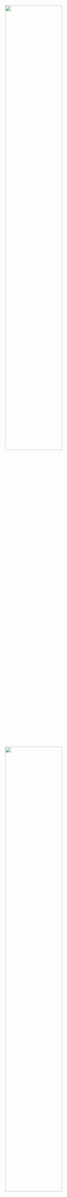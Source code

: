 <div align="center">
  <img width="60%" src="https://raw.githubusercontent.com/wesleydmscn/fcc-coding-interview-prep/main/.github/logo-white.svg?raw=true#gh-dark-mode-only">
  <img width="60%" src="https://raw.githubusercontent.com/wesleydmscn/fcc-coding-interview-prep/main/.github/logo-dark.svg?raw=true#gh-light-mode-only">
  <p align="center">Solutions for freeCodeCamp Coding Interview Prep.</p>
  <p align="center">
    <a href="#about">About</a> · 
    <a href="#algorithms">Algorithms</a> · 
    <a href="#data-structures">Data Structures</a> · 
    <a href="#rosetta-code">Rosetta Code</a> · 
    <a href="#take-home-projects">Take Home Projects</a> · 
    <a href="./LICENSE">License</a>
  </p>
</div>

## About
In this repository you will find only my solutions for all these exercises. 
It's not the best way to do it or the best option to base it on, 
it's just the way I managed to solve them.

## Algorithms
These free programming exercises will teach you about some common algorithms
that you will likely encounter in real life. They are a great opportunity to improve your logic
and programming skills.
These algorithms are frequently used in job interviews to test a candidate's skills. [fcc]

| Exercises (Column 1)                                                         | Exercises (Column 2)     |
| ---------------------------------------------------------------------------- | ------------------------ |
| [Find the Symmetric Difference](algorithms/find-the-symmetric-difference.js) | Implement Selection Sort |
| [Inventory Update](algorithms/inventory-update.js)                           | Implement Insertion Sort |
| No Repeats Please                                                            | Implement Quick Sort     |
| Pairwise                                                                     | Implement Merge Sort     |
| Implement Bubble Sort                                                        | Implement Binary Search  |

## Data Structures
These free programming courses are meant to help you deal with large and complex data structures
that you may not yet be familiar with. [fcc]

| Content (Column 1)                                                              | Content (Column 2)                                | Content (Column 3)                                          | Content (Column 4)                                      |
| ------------------------------------------------------------------------------- | ------------------------------------------------- | ----------------------------------------------------------- | ------------------------------------------------------- |
| [Typed Arrays](data-structures/typed-arrays.js)                                 | Remove items from a set in ES6                    | Create a Doubly Linked List                                 | Delete a Node with Two Children in a Binary Search Tree |
| [Learn how a Stack Works](data-structures/learn-how-stack-works.js)             | Use .has and .size on an ES6 Set                  | Reverse a Doubly Linked List                                | Invert a Binary Tree                                    |
| [Create a Stack Class](data-structures/create-stack-class.js)                   | Use Spread and Notes for ES5 Set() Integration    | Add a New Element to a Binary Search Tree                   | Create a Trie Search Tree                               |
| [Create a Queue Class](data-structures/create-queue-class.js)                   | Create a Map Data Structure                       | Find the Minimum and Maximum Value in a Binary Search Tree  | Insert an Element into a Max Heap                       |
| [Create a Priority Queue Class](data-structures/create-priority-queue-class.js) | Create an ES6 JavaScript Map                      | Check if an Element is Present in a Binary Search Tree      | Remove an Element from a Max Heap                       |
| Create a Circular Queue                                                         | Create a Hash Table                               | Check if Tree is Binary Search Tree                         | Implement Heap Sort with a Min Heap                     |
| Create a Set Class                                                              | Work with Nodes in a Linked List                  | Find the Minimum and Maximum Height of a Binary Search Tree | Adjacency List                                          |
| Perform a Union on Two Sets                                                     | Create a Linked List Class                        | Use Depth First Search in a Binary Search Tree              | Adjacency Matrix                                        |
| Perform an Intersection on Two Sets of Data                                     | Remove Elements from a Linked List                | Use Breadth First Search in a Binary Search Tree            | Incidence Matrix                                        |
| Perform a Difference on Two Sets of Data                                        | Search within a Linked List                       | Delete a Leaf Node in a Binary Search Tree                  | Breadth-First Search                                    |
| Perform a Subset Check on Two Sets of Data                                      | Remove Elements from a Linked List by Index       | Delete a Node with One Child in a Binary Search Tree        | Depth-First Search                                      |
| Create and Add to Sets in ES6                                                   | Add Elements at a Specific Index in a Linked List |                                                             |                                                         |

## Rosetta Code
There are a total of 160 exercises and so that the readme file is not too long,
I will separate this section into a table and a separate file for better organization of the content.

[**Click here to access the Rosetta Code exercises** 😄](rosetta-code.md)

## Take Home Projects
Programming interviews have always been stressful. Job applicants are sometimes given a take home project
to be completed outside of the interview. These types of interviews usually require a lot of work,
but they're a great way for employers to see how you might perform on the job. [fcc]

| Projects (Column 1)                                                                                                          | Projects (Column 2)                                  |
| ---------------------------------------------------------------------------------------------------------------------------- | ---------------------------------------------------- |
| [Show the Local Weather](https://wesleydmscn.github.io/fcc-coding-interview-prep/take-home-projects/show-the-local-weather/) | P2P Video Chat Application                           |
| [Build a Wikipedia Viewer](https://wesleydmscn.github.io/fcc-coding-interview-prep/take-home-projects/wikipedia-viewer/)     | Show National Contiguity with a Force Directed Graph |
| Use the Twitch JSON API                                                                                                      | Map Data Across the Globe                            |
| Build an Image Search Abstraction Layer                                                                                      | Manage a Book Trading Club                           |
| Build a Tic Tac Toe Game                                                                                                     | Build a Pinterest Clone                              |
| Build a Simon Game                                                                                                           | Build a Nightlife Coordination App                   |
| Build a freeCodeCamp Forum Homepage                                                                                          | Chart the Stock Market                               |
| Build a Recipe Box                                                                                                           | Build a Voting App                                   |
| Build the Game of Life                                                                                                       | Build a Pong Game                                    |
| Build a Roguelike Dungeon Crawler Game                                                                                       | Build a Light-Bright App                             |

---
